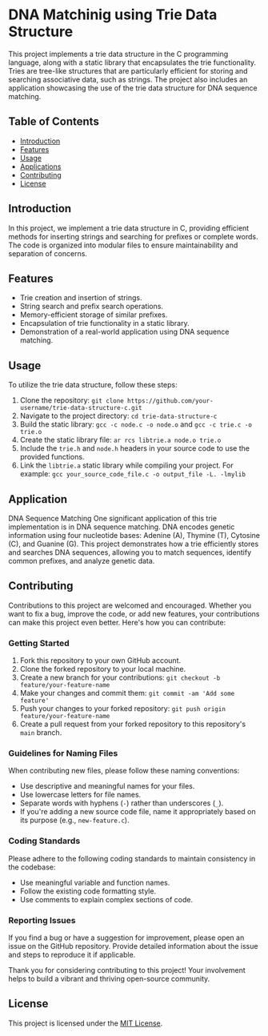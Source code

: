# DNA Matchinig using Trie Data Structure

This project implements a trie data structure in the C programming language, along with a static library that encapsulates the trie functionality. Tries are tree-like structures that are particularly efficient for storing and searching associative data, such as strings. The project also includes an application showcasing the use of the trie data structure for DNA sequence matching.

## Table of Contents

- [Introduction](#introduction)
- [Features](#features)
- [Usage](#usage)
- [Applications](#applications)
- [Contributing](#contributing)
- [License](#license)

## Introduction

In this project, we implement a trie data structure in C, providing efficient methods for inserting strings and searching for prefixes or complete words. The code is organized into modular files to ensure maintainability and separation of concerns.

## Features

- Trie creation and insertion of strings.
- String search and prefix search operations.
- Memory-efficient storage of similar prefixes.
- Encapsulation of trie functionality in a static library.
- Demonstration of a real-world application using DNA sequence matching.

## Usage

To utilize the trie data structure, follow these steps:

1. Clone the repository: `git clone https://github.com/your-username/trie-data-structure-c.git`
2. Navigate to the project directory: `cd trie-data-structure-c`
3. Build the static library: `gcc -c node.c -o node.o` and `gcc -c trie.c -o trie.o`
4. Create the static library file: `ar rcs libtrie.a node.o trie.o`
5. Include the `trie.h` and `node.h` headers in your source code to use the provided functions.
6. Link the `libtrie.a` static library while compiling your project. For example:
   `gcc your_source_code_file.c -o output_file -L. -lmylib`

## Application

DNA Sequence Matching
One significant application of this trie implementation is in DNA sequence matching. DNA encodes genetic information using four nucleotide bases: Adenine (A), Thymine (T), Cytosine (C), and Guanine (G). This project demonstrates how a trie efficiently stores and searches DNA sequences, allowing you to match sequences, identify common prefixes, and analyze genetic data.

## Contributing

Contributions to this project are welcomed and encouraged. Whether you want to fix a bug, improve the code, or add new features, your contributions can make this project even better. Here's how you can contribute:

### Getting Started

1. Fork this repository to your own GitHub account.
2. Clone the forked repository to your local machine.
3. Create a new branch for your contributions: `git checkout -b feature/your-feature-name`
4. Make your changes and commit them: `git commit -am 'Add some feature'`
5. Push your changes to your forked repository: `git push origin feature/your-feature-name`
6. Create a pull request from your forked repository to this repository's `main` branch.

### Guidelines for Naming Files

When contributing new files, please follow these naming conventions:

- Use descriptive and meaningful names for your files.
- Use lowercase letters for file names.
- Separate words with hyphens (`-`) rather than underscores (`_`).
- If you're adding a new source code file, name it appropriately based on its purpose (e.g., `new-feature.c`).

### Coding Standards

Please adhere to the following coding standards to maintain consistency in the codebase:

- Use meaningful variable and function names.
- Follow the existing code formatting style.
- Use comments to explain complex sections of code.

### Reporting Issues

If you find a bug or have a suggestion for improvement, please open an issue on the GitHub repository. Provide detailed information about the issue and steps to reproduce it if applicable.

Thank you for considering contributing to this project! Your involvement helps to build a vibrant and thriving open-source community.

## License

This project is licensed under the [MIT License](LICENSE).
